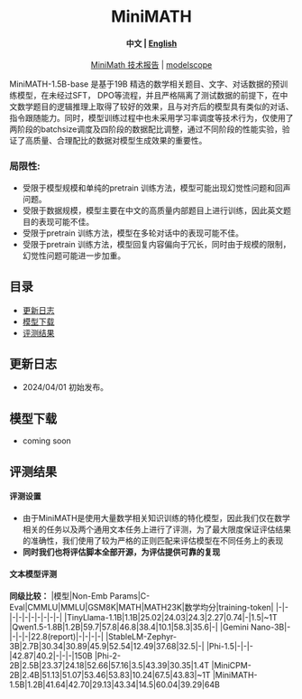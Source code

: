 <div align="center">
<h1>
  MiniMATH
</h1>
</div>

<h4 align="center">
    <p>
        <b>中文</b> | <a href="https://github.com/jzx-ai-lab/MiniMATH/blob/main/README.md">English</a>
    <p>
</h4>


<p align="center">
<a href="report.md" target="_blank">MiniMath 技术报告</a> | 
<a href = "https://github.com/jzx-ai-lab/MiniMATH/blob/main/report.md"
target = "_blank">modelscope</a>

MiniMATH-1.5B-base 是基于19B 精选的数学相关题目、文字、对话数据的预训练模型，在未经过SFT， DPO等流程，并且严格隔离了测试数据的前提下，在中文数学题目的逻辑推理上取得了较好的效果，且与对齐后的模型具有类似的对话、指令跟随能力。同时，模型训练过程中也未采用学习率调度等技术行为，仅使用了两阶段的batchsize调度及四阶段的数据配比调整，通过不同阶段的性能实验，验证了高质量、合理配比的数据对模型生成效果的重要性。

### 局限性:
- 受限于模型规模和单纯的pretrain 训练方法，模型可能出现幻觉性问题和回声问题。
- 受限于数据规模，模型主要在中文的高质量内部题目上进行训练，因此英文题目的表现可能不佳。
- 受限于pretrain 训练方法，模型在多轮对话中的表现可能不佳。
- 受限于pretrain 训练方法，模型回复内容偏向于冗长，同时由于规模的限制，幻觉性问题可能进一步加重。

## 目录

- [更新日志](#0)
- [模型下载](#1)
- [评测结果](#2)

<p id="0"></p>

## 更新日志
- 2024/04/01 初始发布。

<p id="1"></p>

## 模型下载
- coming soon

<p id="2"></p>

## 评测结果

#### 评测设置

* 由于MiniMATH是使用大量数学相关知识训练的特化模型，因此我们仅在数学相关的任务以及两个通用文本任务上进行了评测，为了最大限度保证评估结果的准确性，我们使用了较为严格的正则匹配来评估模型在不同任务上的表现
* **同时我们也将评估脚本全部开源，为评估提供可靠的复现**

#### 文本模型评测

**同级比较：**
|模型|Non-Emb Params|C-Eval|CMMLU|MMLU|GSM8K|MATH|MATH23K|数学均分|training-token|
|-|-|-|-|-|-|-|-|-|-|
|TinyLlama-1.1B|1.1B|25.02|24.03|24.3|2.27|0.74|-|1.5|~1T
|Qwen1.5-1.8B|1.2B|59.7|57.8|46.8|38.4|10.1|58.3|35.6|-|
|Gemini Nano-3B|-|-|-|-|22.8(report)|-|-|-|-|
|StableLM-Zephyr-3B|2.7B|30.34|30.89|45.9|52.54|12.49|37.68|32.5|-|
|Phi-1.5|-|-|-|42.87|40.2|-|-|-|150B 
|Phi-2-2B|2.5B|23.37|24.18|52.66|57.16|3.5|43.39|30.35|1.4T
|MiniCPM-2B|2.4B|51.13|51.07|53.46|53.83|10.24|67.5|43.83|~1T
|MiniMATH-1.5B|1.2B|41.64|42.70|29.13|43.34|14.5|60.04|39.29|64B
